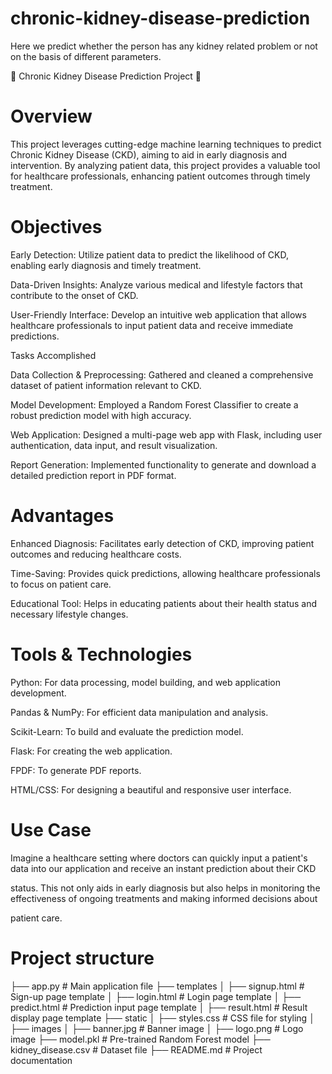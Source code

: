 # chronic-kidney-disease-prediction
Here we predict whether the person has any kidney related problem or not on the basis of different parameters.

🌟 Chronic Kidney Disease Prediction Project 🌟

# Overview

This project leverages cutting-edge machine learning techniques to predict Chronic Kidney Disease (CKD), aiming to aid in early diagnosis and intervention. By analyzing patient data, this project provides a valuable tool for healthcare professionals, enhancing patient outcomes through timely treatment.

# Objectives

Early Detection: Utilize patient data to predict the likelihood of CKD, enabling early diagnosis and timely treatment.

Data-Driven Insights: Analyze various medical and lifestyle factors that contribute to the onset of CKD.

User-Friendly Interface: Develop an intuitive web application that allows healthcare professionals to input patient data and receive immediate predictions.

Tasks Accomplished

Data Collection & Preprocessing: Gathered and cleaned a comprehensive dataset of patient information relevant to CKD.

Model Development: Employed a Random Forest Classifier to create a robust prediction model with high accuracy.

Web Application: Designed a multi-page web app with Flask, including user authentication, data input, and result visualization.

Report Generation: Implemented functionality to generate and download a detailed prediction report in PDF format.

# Advantages

Enhanced Diagnosis: Facilitates early detection of CKD, improving patient outcomes and reducing healthcare costs.

Time-Saving: Provides quick predictions, allowing healthcare professionals to focus on patient care.

Educational Tool: Helps in educating patients about their health status and necessary lifestyle changes.

# Tools & Technologies

Python: For data processing, model building, and web application development.

Pandas & NumPy: For efficient data manipulation and analysis.

Scikit-Learn: To build and evaluate the prediction model.

Flask: For creating the web application.

FPDF: To generate PDF reports.

HTML/CSS: For designing a beautiful and responsive user interface.

# Use Case

Imagine a healthcare setting where doctors can quickly input a patient's data into our application and receive an instant prediction about their CKD 

status. This not only aids in early diagnosis but also helps in monitoring the effectiveness of ongoing treatments and making informed decisions about 

patient care.

# Project structure

├── app.py                  # Main application file
├── templates
│   ├── signup.html         # Sign-up page template
│   ├── login.html          # Login page template
│   ├── predict.html        # Prediction input page template
│   ├── result.html         # Result display page template
├── static
│   ├── styles.css          # CSS file for styling
│   ├── images
│       ├── banner.jpg      # Banner image
│       ├── logo.png        # Logo image
├── model.pkl               # Pre-trained Random Forest model
├── kidney_disease.csv      # Dataset file
├── README.md               # Project documentation

